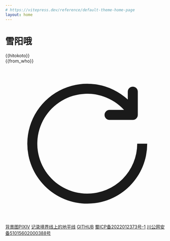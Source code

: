 ```yaml
---
# https://vitepress.dev/reference/default-theme-home-page
layout: home
---
```


<script setup>
import { ref,onMounted,onUnmounted  } from 'vue'

const loading = ref(false)
const hitokoto = ref('一路走一路失去，也一路拥有。')
const from_who = ref('')

let timer
function startInterval() {
  timer = setTimeout(fetchHitokoto, 30 * 1000)
}
async function fetchHitokoto() {
  if(loading.value) return
  loading.value = true

  if (timer) clearTimeout(timer)
  const data = await fetch('https://hi.logacg.com').then(res => res.json())
  if (data && data.hitokoto) {
    let str = ''
    if (data.from_who) {
      str += (`—— ${data.from_who}`)
    }

    if (data.from && data.from !== '原创') {
      str += (`「${data.from}」`)
    }
    from_who.value = str
    hitokoto.value = data.hitokoto
  }

  startInterval()
  loading.value = false
}

onMounted(() => {
  fetchHitokoto()
  document.body.style.backgroundImage = "url('./73575222_p0.webp')"
})

onUnmounted(() => {
  clearTimeout(timer)
  document.body.style.backgroundImage = 'none'
})
</script>

<div :class='$style.body'>
  <h1 :class='$style.h1'>雪阳哦</h1>
  <div :class="[$style.hitokoto]">
    {{hitokoto}}
  </div>
  <div :class="[$style.from_who]">{{from_who}}
  <div :class="[$style.more]" @click="fetchHitokoto" title="再来一句">
    <svg xmlns="http://www.w3.org/2000/svg" viewBox="0 0 1024 1024" :class="[loading ? $style.loading: '']">
      <path fill="currentColor"
        d="M784.512 230.272v-50.56a32 32 0 1 1 64 0v149.056a32 32 0 0 1-32 32H667.52a32 32 0 1 1 0-64h92.992A320 320 0 1 0 524.8 833.152a320 320 0 0 0 320-320h64a384 384 0 0 1-384 384 384 384 0 0 1-384-384 384 384 0 0 1 643.712-282.88z">
      </path>
    </svg>
  </div>
  </div>
</div>

<div :class='$style.copyright'>
    <a href="https://www.pixiv.net/artworks/73575222" rel="noopener noreferrer" target="_blank">背景图PIXIV</a>
  <span></span>
  <a href="https://logacg.com">记录境界线上的地平线</a>
  <span></span>
  <a href="https://github.com/sekaiai" rel="noopener noreferrer" target="_blank">GITHUB</a>
  <span></span>
  <a target="_blank" rel="noopener noreferrer" href="https://beian.miit.gov.cn">蜀ICP备2022012373号-1</a>
  <span></span>
  <a rel="noopener noreferrer" target="_blank" href="http://www.beian.gov.cn/portal/registerSystemInfo?recordcode=51015602000388">川公网安备51015602000388号</a>
</div>

<style module>
:root {
  --main-color: #fff;
  --font-size-hitokoto: 40px;
  --font-size-from-who: 28px;
}
/* 布局组件 */
.h1 {
  height: 12vh;
  opacity: 0;
}

.body {
  margin: 0;
  display: flex;
  flex-direction: column;
  align-items: center;
  gap: 2px;
  /* color: var(--main-color); */
}

.copyright {
  position: fixed;
  text-align: center;
  font-size: 14px;
  gap: 10px;
  display: flex;
  align-items: center;
  justify-content: center;
  width: 100%;
  left :0;
  right: 0;
  bottom: 2px;
}
/* 版权信息样式 */
.copyright img {
  width: 14px;
  display: block;
}

.copyright span {
  display: inline-block;
  border-right: 1px solid #333;
  height: 14px;
}

/* 文本样式 */
.hitokoto {
  font-family: serif;
  text-align: center;
  font-size: var(--font-size-hitokoto);
  max-width: 824px;
  padding: 0 12px;
  line-height: initial;
  /* border-radius: 4px; */
  /* background-color: var(--vp-nav-bg-color); */
  /* background: color-mix(in srgb, var(--vp-nav-bg-color) 60%, transparent); */
}

.from_who {
  font-family: serif;
  text-align: center;
  font-size: var(--font-size-from-who);
  padding: 0 10px;
  line-height: initial;
  display: flex;
  align-items: flex-end;
}

.more {
  width: 16px;
  height: 16px;
  padding: 6px 3px;
  cursor: pointer;
  line-height: 1;
  box-sizing: content-box;
}

@keyframes spin {
  to { transform: rotate(360deg); }
}

/* 状态样式 */
.loading {
  animation: spin .3s ease infinite;
}
</style>
